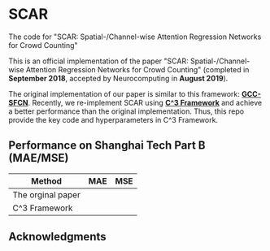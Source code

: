 # SCAR
The code for "SCAR: Spatial-/Channel-wise Attention Regression Networks for Crowd Counting"

This is an official implementation of the paper "SCAR: Spatial-/Channel-wise Attention Regression Networks for Crowd Counting" (completed in **September 2018**, accepted by Neurocomputing in **August 2019**).

The original implementation of our paper is similar to this framework: [**GCC-SFCN**](https://github.com/gjy3035/GCC-SFCN). Recently, we re-implement SCAR using [**C^3 Framework**](https://github.com/gjy3035/C-3-Framework) and achieve a better performance than the original implementation. Thus, this repo provide the key code and hyperparameters in C^3 Framework.


## Performance on Shanghai Tech Part B (MAE/MSE)

|          Method       |   MAE   |    MSE   | 
|-----------------------|---------|----------|
| The orginal paper     |      |      |
| C^3 Framework         |||


## Acknowledgments
